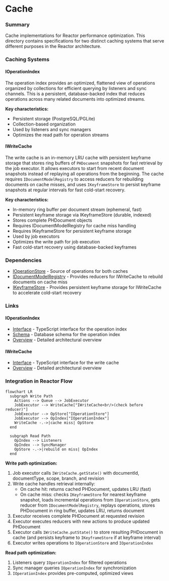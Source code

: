 # Cache

### Summary

Cache implementations for Reactor performance optimization. This directory contains specifications for two distinct caching systems that serve different purposes in the Reactor architecture.

### Caching Systems

#### IOperationIndex

The operation index provides an optimized, flattened view of operations organized by collections for efficient querying by listeners and sync channels. This is a persistent, database-backed index that reduces operations across many related documents into optimized streams.

**Key characteristics:**

- Persistent storage (PostgreSQL/PGLite)
- Collection-based organization
- Used by listeners and sync managers
- Optimizes the read path for operation streams

#### IWriteCache

The write cache is an in-memory LRU cache with persistent keyframe storage that stores ring buffers of `PHDocument` snapshots for fast retrieval by the job executor. It allows executors to start from recent document snapshots instead of replaying all operations from the beginning. The cache requires `IDocumentModelRegistry` to access reducers for rebuilding documents on cache misses, and uses `IKeyframeStore` to persist keyframe snapshots at regular intervals for fast cold-start recovery.

**Key characteristics:**

- In-memory ring buffer per document stream (ephemeral, fast)
- Persistent keyframe storage via IKeyframeStore (durable, indexed)
- Stores complete PHDocument objects
- Requires IDocumentModelRegistry for cache miss handling
- Requires IKeyframeStore for persistent keyframe storage
- Used by job executors
- Optimizes the write path for job execution
- Fast cold-start recovery using database-backed keyframes

### Dependencies

- [IOperationStore](../Storage/IOperationStore.md) - Source of operations for both caches
- [IDocumentModelRegistry](../Jobs/document-model-registry.md) - Provides reducers for IWriteCache to rebuild documents on cache miss
- [IKeyframeStore](../Storage/IKeyframeStore.md) - Provides persistent keyframe storage for IWriteCache to accelerate cold-start recovery

### Links

#### IOperationIndex
* [Interface](interface.md) - TypeScript interface for the operation index
* [Schema](schema.md) - Database schema for the operation index
* [Overview](operation-index.md) - Detailed architectural overview

#### IWriteCache
* [Interface](write-cache-interface.md) - TypeScript interface for the write cache
* [Overview](write-cache.md) - Detailed architectural overview

### Integration in Reactor Flow

```mermaid
flowchart LR
  subgraph Write Path
    Actions --> Queue --> JobExecutor
    JobExecutor --> WriteCache["IWriteCache<br/>(check before reducer)"]
    JobExecutor --> OpStore["IOperationStore"]
    JobExecutor --> OpIndex["IOperationIndex"]
    WriteCache -.->|cache miss| OpStore
  end

  subgraph Read Path
    OpIndex --> Listeners
    OpIndex --> SyncManager
    OpStore -.->|rebuild on miss| OpIndex
  end
```

**Write path optimization:**

1. Job executor calls `IWriteCache.getState()` with documentId, documentType, scope, branch, and revision
2. Write cache handles retrieval internally:
   - On cache hit: returns cached PHDocument, updates LRU (fast)
   - On cache miss: checks `IKeyframeStore` for nearest keyframe snapshot, loads incremental operations from `IOperationStore`, gets reducer from `IDocumentModelRegistry`, replays operations, stores PHDocument in ring buffer, updates LRU, returns document
3. Executor receives complete PHDocument at requested revision
4. Executor executes reducers with new actions to produce updated PHDocument
5. Executor calls `IWriteCache.putState()` to store resulting PHDocument in cache (and persists keyframe to `IKeyframeStore` if at keyframe interval)
6. Executor writes operations to `IOperationStore` and `IOperationIndex`

**Read path optimization:**

1. Listeners query `IOperationIndex` for filtered operations
2. Sync manager queries `IOperationIndex` for synchronization
3. `IOperationIndex` provides pre-computed, optimized views
